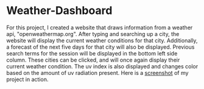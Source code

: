 # Weather-Dashboard

For this project, I created a website that draws information from a weather api, "openweathermap.org". After typing and searching up a city, the website will display the current weather conditions for that city. Additionally, a forecast of the next five days for that city will also be displayed. Previous search terms for the session will be displayed in the bottom left side column. These cities can be clicked, and will once again display their current weather condition. The uv index is also displayed and changes color based on the amount of uv radiation present. Here is a [screenshot](./assets/Weather%20Forecast.jpg) of my project in action.